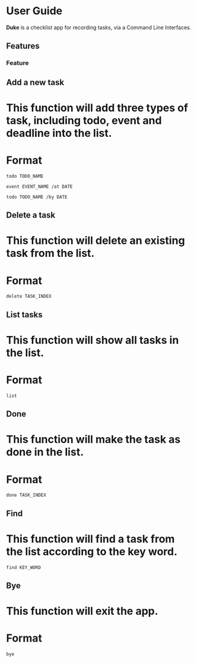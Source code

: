 # User Guide

**Duke** is a checklist app for recording tasks, via a Command Line Interfaces.

## Features 

### Feature

## Add a new task
# This function will add three types of task, including todo, event and deadline into the list.
# Format
```
todo TODO_NAME
```
```
event EVENT_NAME /at DATE
```
```
todo TODO_NAME /by DATE
```

## Delete a task
# This function will delete an existing task from the list.
# Format
```
delete TASK_INDEX
```

## List tasks
# This function will show all tasks in the list.
# Format
```
list
```
## Done
# This function will make the task as done in the list.
# Format
```
done TASK_INDEX
```

## Find
# This function will find a task from the list according to the key word.
```
find KEY_WORD
```
## Bye
# This function will exit the app.
# Format
```
bye
```
